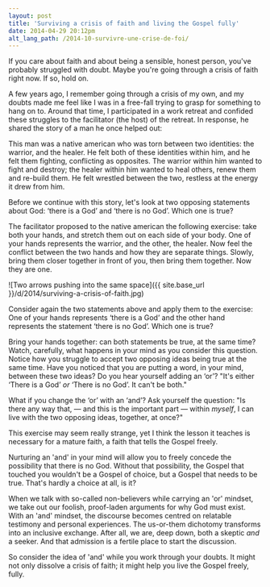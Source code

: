 ```yaml
---
layout: post
title: 'Surviving a crisis of faith and living the Gospel fully'
date: 2014-04-29 20:12pm
alt_lang_path: /2014-10-survivre-une-crise-de-foi/
---
```


If you care about faith and about being a sensible, honest person, you've probably struggled with doubt. Maybe you're going through a crisis of faith right now. If so, hold on.

A few years ago, I remember going through a crisis of my own, and my doubts made me feel like I was in a free-fall trying to grasp for something to hang on to. Around that time, I participated in a work retreat and confided these struggles to the facilitator (the host) of the retreat. In response, he shared the story of a man he once helped out:

This man was a native american who was torn between two identities: the warrior, and the healer. He felt both of these identities within him, and he felt them fighting, conflicting as opposites. The warrior within him wanted to fight and destroy; the healer within him wanted to heal others, renew them and re-build them. He felt wrestled between the two, restless at the energy it drew from him.

Before we continue with this story, let's look at two opposing statements about God: ‘there is a God’ and ‘there is no God’. Which one is true?

<!-- MORE -->

The facilitator proposed to the native american the following exercise: take both your hands, and stretch them out on each side of your body. One of your hands represents the warrior, and the other, the healer. Now feel the conflict between the two hands and how they are separate things. Slowly, bring them closer together in front of you, then bring them together. Now they are one.

![Two arrows pushing into the same space]({{ site.base_url }}/d/2014/surviving-a-crisis-of-faith.jpg)

Consider again the two statements above and apply them to the exercise: One of your hands represents ‘there is a God’ and the other hand represents the statement ‘there is no God’. Which one is true?

Bring your hands together: can both statements be true, at the same time? Watch, carefully, what happens in your mind as you consider this question. Notice how you struggle to accept two opposing ideas being true at the same time. Have you noticed that you are putting a word, in your mind, between these two ideas? Do you hear yourself adding an ‘or’? "It's either ‘There is a God’ _or_ ‘There is no God’. It can't be both."

What if you change the ‘or’ with an ‘and’? Ask yourself the question: "Is there any way that, &mdash; and this is the important part &mdash; within _myself_, I can live with the two opposing ideas, together, at once?"

This exercise may seem really strange,  yet I think the lesson it teaches is necessary for a mature faith, a faith that tells the Gospel freely.

Nurturing an 'and' in your mind will allow you to freely concede the possibility that there is no God. Without that possibility, the Gospel that touched you wouldn't be a Gospel of choice, but a Gospel that needs to be true. That's hardly a choice at all, is it?

When we talk with so-called non-believers while carrying an 'or' mindset, we take out our foolish, proof-laden arguments for why God must exist. With an 'and' mindset, the discourse becomes centred on relatable testimony and personal experiences. The us-or-them dichotomy transforms into an inclusive exchange. After all, we are, deep down, both a skeptic _and_ a seeker. And that admission is a fertile place to start the discussion.

So consider the idea of 'and' while you work through your doubts. It might not only dissolve a crisis of faith; it might help you live the Gospel freely, fully.
